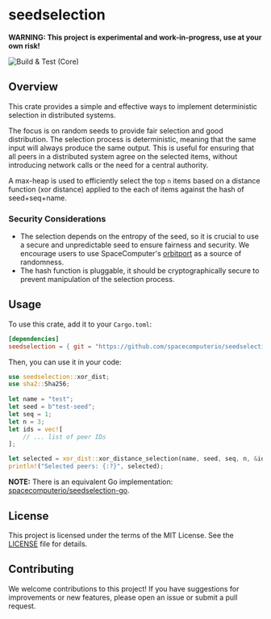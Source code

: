 # seedselection

**WARNING: This project is experimental and work-in-progress, use at your own risk!**

![Build & Test (Core)](https://github.com/spacecomputerio/seedselection/actions/workflows/build_test.yml/badge.svg?branch=main)

## Overview

This crate provides a simple and effective ways to implement deterministic selection in distributed systems. 

The focus is on random seeds to provide fair selection and good distribution. The selection process is deterministic, meaning that the same input will always produce the same output. This is useful for ensuring that all peers in a distributed system agree on the selected items, without introducing network calls or the need for a central authority.

A max-heap is used to efficiently select the top `n` items based on a distance function (xor distance) applied to the each of items against the hash of seed+seq+name.

### Security Considerations

- The selection depends on the entropy of the seed, so it is crucial to use a secure and unpredictable seed to ensure fairness and security. We encourage users to use SpaceComputer's [orbitport](https://docs.spacecomputer.io/orbitport) as a source of randomness.
- The hash function is pluggable, it should be cryptographically secure to prevent manipulation of the selection process.

## Usage

To use this crate, add it to your `Cargo.toml`:

```toml
[dependencies]
seedselection = { git = "https://github.com/spacecomputerio/seedselection.git", tag = "v0.1.0" }
```

Then, you can use it in your code:

```rust
use seedselection::xor_dist;
use sha2::Sha256;
        
let name = "test";
let seed = b"test-seed";
let seq = 1;
let n = 3;
let ids = vec![
    // ... list of peer IDs
];

let selected = xor_dist::xor_distance_selection(name, seed, seq, n, &ids, Sha256::new).unwrap();
println!("Selected peers: {:?}", selected);
```

**NOTE:** There is an equivalent Go implementation: [spacecomputerio/seedselection-go](https://github.com/spacecomputerio/seedselection-go).

## License

This project is licensed under the terms of the MIT License. See the [LICENSE](LICENSE) file for details.

## Contributing

We welcome contributions to this project! If you have suggestions for improvements or new features, please open an issue or submit a pull request.
